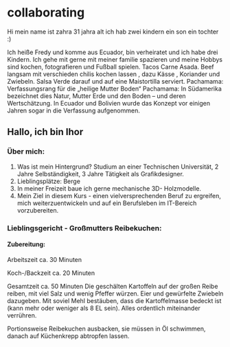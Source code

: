 # collaborating
Hi
mein name ist zahra
31 jahra alt
ich hab zwei kindern
ein son
ein tochter
:)


Ich heiße Fredy und komme aus Ecuador, bin verheiratet und ich habe drei Kindern. Ich gehe mit gerne mit meiner familie spazieren und meine Hobbys sind kochen, fotografieren und Fußball spielen.
Tacos Carne Asada. Beef langsam mit verschieden chilis kochen lassen , dazu Kässe , Koriander und Zwiebeln. Salsa Verde darauf und auf eine Maistortilla serviert.
Pachamama: Verfassungsrang für die „heilige Mutter Boden“ Pachamama: In Südamerika bezeichnet dies Natur, Mutter Erde und den Boden – und deren Wertschätzung. In Ecuador und Bolivien wurde das Konzept vor einigen Jahren sogar in die Verfassung aufgenommen.

## Hallo, ich bin Ihor

### Über mich:
1) Was ist mein Hintergrund?
Studium an einer Technischen Universität, 2 Jahre
Selbständigkeit, 3 Jahre Tätigkeit als Grafikdesigner.
2) Lieblingsplätze: Berge
3) In meiner Freizeit baue ich gerne mechanische 3D-
Holzmodelle.
4) Mein Ziel in diesem Kurs - einen vielversprechenden Beruf zu
ergreifen, mich weiterzuentwickeln und auf ein Berufsleben im
IT-Bereich vorzubereiten.

### Lieblingsgericht - Großmutters Reibekuchen:

#### Zubereitung:

Arbeitszeit ca. 30 Minuten

Koch-/Backzeit ca. 20 Minuten

Gesamtzeit ca. 50 Minuten
Die geschälten Kartoffeln auf der großen Reibe reiben, mit viel Salz und wenig Pfeffer würzen. Eier und gewürfelte Zwiebeln dazugeben. Mit soviel Mehl bestäuben, dass die Kartoffelmasse bedeckt ist (kann mehr oder weniger als 8 EL sein). Alles ordentlich miteinander verrühren.

Portionsweise Reibekuchen ausbacken, sie müssen in Öl schwimmen, danach auf Küchenkrepp abtropfen lassen.
